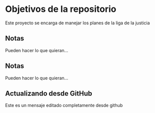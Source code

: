# Objetivos de la repositorio

Este proyecto se encarga de manejar los planes de la liga de la justicia


## Notas
Pueden hacer lo que quieran...

## Notas 
Pueden hacer lo que quieran...

## Actualizando desde GitHub
Este es un mensaje editado completamente desde github
